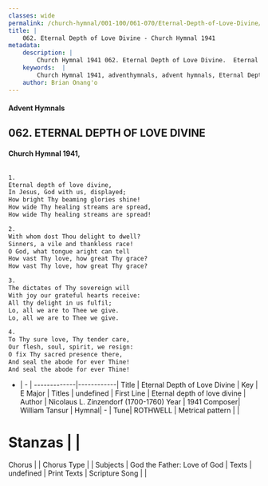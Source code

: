 ```yaml
---
classes: wide
permalink: /church-hymnal/001-100/061-070/Eternal-Depth-of-Love-Divine/
title: |
    062. Eternal Depth of Love Divine - Church Hymnal 1941
metadata:
    description: |
        Church Hymnal 1941 062. Eternal Depth of Love Divine.  Eternal depth of love divine,  In Jesus, God with us, displayed;  How bright Thy beaming glories shine!  How wide Thy healing streams are spread,  How wide Thy healing streams are spread!  
    keywords:  |
        Church Hymnal 1941, adventhymnals, advent hymnals, Eternal Depth of Love Divine, Eternal depth of love divine. 
    author: Brian Onang'o
---
```


#### Advent Hymnals
## 062. ETERNAL DEPTH OF LOVE DIVINE
####  Church Hymnal 1941,

```txt

1.
Eternal depth of love divine, 
In Jesus, God with us, displayed; 
How bright Thy beaming glories shine! 
How wide Thy healing streams are spread, 
How wide Thy healing streams are spread! 

2.
With whom dost Thou delight to dwell? 
Sinners, a vile and thankless race! 
O God, what tongue aright can tell 
How vast Thy love, how great Thy grace? 
How vast Thy love, how great Thy grace? 

3.
The dictates of Thy sovereign will 
With joy our grateful hearts receive: 
All thy delight in us fulfil; 
Lo, all we are to Thee we give. 
Lo, all we are to Thee we give. 

4.
To Thy sure love, Thy tender care, 
Our flesh, soul, spirit, we resign: 
O fix Thy sacred presence there, 
And seal the abode for ever Thine! 
And seal the abode for ever Thine!


```

- |   -  |
-------------|------------|
Title | Eternal Depth of Love Divine |
Key | E Major |
Titles | undefined |
First Line | Eternal depth of love divine |
Author | Nicolaus L. Zinzendorf (1700-1760)
Year | 1941
Composer| William Tansur |
Hymnal|  - |
Tune| ROTHWELL |
Metrical pattern | |
# Stanzas |  |
Chorus |  |
Chorus Type |  |
Subjects | God the Father: Love of God |
Texts | undefined |
Print Texts | 
Scripture Song |  |
    
